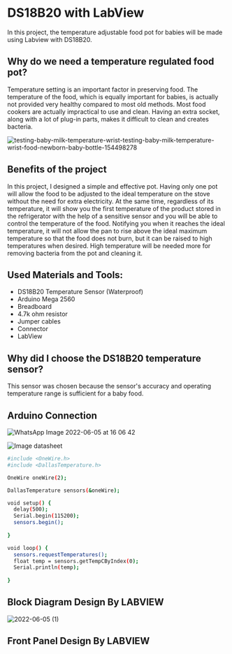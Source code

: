 # DS18B20 with LabView

In this project, the temperature adjustable food pot for babies will be made using Labview with DS18B20.

## Why do we need a temperature regulated food pot?
Temperature setting is an important factor in preserving food. The temperature of the food, which is equally important for babies, is actually not provided very healthy compared to most old methods. Most food cookers are actually impractical to use and clean. Having an extra socket, along with a lot of plug-in parts, makes it difficult to clean and creates bacteria.

![testing-baby-milk-temperature-wrist-testing-baby-milk-temperature-wrist-food-newborn-baby-bottle-154498278](https://user-images.githubusercontent.com/79100777/172056586-54919c25-5f1d-4877-9f76-9b940769b27e.jpg)



## Benefits of the project

In this project, I designed a simple and effective pot. Having only one pot will allow the food to be adjusted to the ideal temperature on the stove without the need for extra electricity. At the same time, regardless of its temperature, it will show you the first temperature of the product stored in the refrigerator with the help of a sensitive sensor and you will be able to control the temperature of the food. Notifying you when it reaches the ideal temperature, it will not allow the pan to rise above the ideal maximum temperature so that the food does not burn, but it can be raised to high temperatures when desired. High temperature will be needed more for removing bacteria from the pot and cleaning it.

## Used Materials and Tools:

- DS18B20 Temperature Sensor (Waterproof)
- Arduino Mega 2560
- Breadboard
- 4.7k ohm resistor
- Jumper cables
- Connector
- LabView

## Why did I choose the DS18B20 temperature sensor?

This sensor was chosen because the sensor's accuracy and operating temperature range is sufficient for a baby food.


## Arduino Connection

![WhatsApp Image 2022-06-05 at 16 06 42](https://user-images.githubusercontent.com/79100777/172051889-5243db91-e275-4a67-8cbc-2fb07a623303.jpeg)

![Image datasheet](https://fluxworkshop.info/images/blog/lets_workshop_BIAA100074_DS18b20%20Temperature%20Probe_UNO%20Wiring%20Example_Fritzing%20Project_bb.png)

```sh
#include <OneWire.h>
#include <DallasTemperature.h>

OneWire oneWire(2);

DallasTemperature sensors(&oneWire);

void setup() {
  delay(500);
  Serial.begin(115200);
  sensors.begin();
  
}

void loop() {
  sensors.requestTemperatures();
  float temp = sensors.getTempCByIndex(0);
  Serial.println(temp);
  
}
```
## Block Diagram Design By LABVIEW

![2022-06-05 (1)](https://user-images.githubusercontent.com/79100777/172053875-7be670e0-4203-4668-94df-baec7b901bd8.png)

## Front Panel Design By LABVIEW

